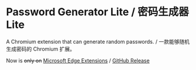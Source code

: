 # Password Generator Lite / 密码生成器Lite

A Chromium extension that can generate random passwords. / 一款能够随机生成密码的 Chromium 扩展。

Now is ~~only on~~ [Microsoft Edge Extensions](https://microsoftedge.microsoft.com/addons/detail/ijhnfjekokmndkhhllflkamghhlipafn) / [GitHub Release](https://github.com/nini22P/password-generator-lite/releases)
